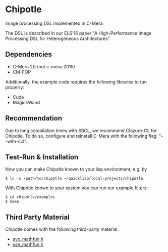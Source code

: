 # Chipotle
Image processing DSL implemented in C-Mera.

The DSL is described in our ELS'16 paper "A High-Performance Image Processing DSL for Heterogeneous Architectures".

## Dependencies
* C-Mera 1.0 (not c-mera-2015)
* CM-FOP

Additionally, the example code requires the following libraries to run properly:
* Cuda
* MagickWand


## Recommendation
Due to long compilation times with SBCL, we recommend Clozure-CL for Chipotle.
To do so, configure and reinstall C-Mera with the following flag: "--with-ccl".

## Test-Run & Installation
Now you can make Chipotle known to your lisp environment, e.g. by

	$ ln -s /path/to/chipotle ~/quicklisp/local-projects/chipotle

With Chipotle known to your system you can run our example filters:
	
	$ cd chipotle/examples
	$ make

## Third Party Material
Chipotle comes with the following third-party material:
* [avx_mathfun.h](http://software-lisc.fbk.eu/avx_mathfun/)
* [sse_mathfun.h](http://gruntthepeon.free.fr/ssemath/)
